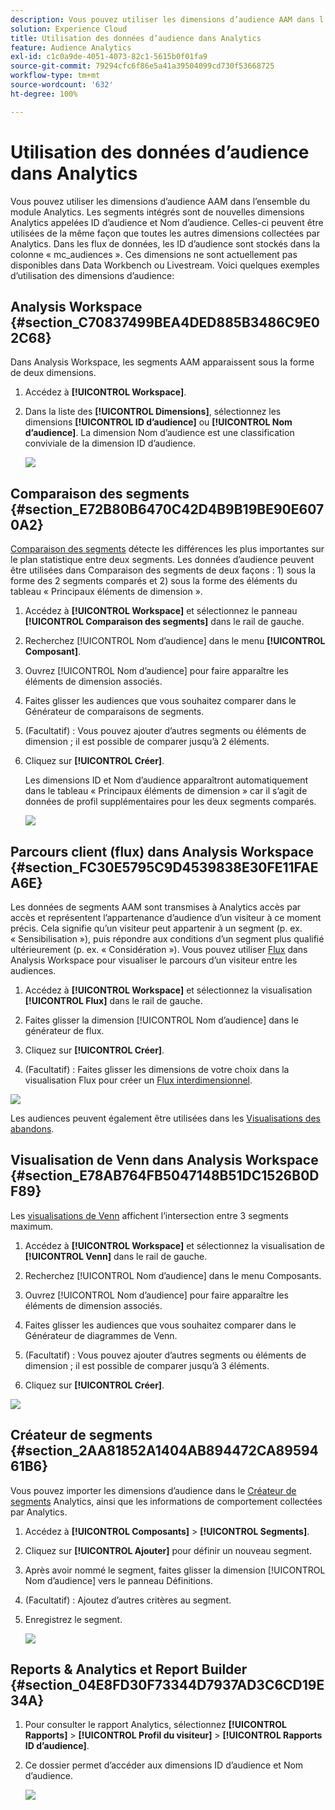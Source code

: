 ```yaml
---
description: Vous pouvez utiliser les dimensions d’audience AAM dans l’ensemble du module Analytics. Les segments intégrés sont de nouvelles dimensions Analytics appelées ID d’audience et Nom d’audience. Celles-ci peuvent être utilisées de la même façon que toutes les autres dimensions collectées par Analytics. Dans les flux de données, les ID d’audience sont stockés dans la colonne « mc_audiences ». Ces dimensions ne sont actuellement pas disponibles dans Data Workbench ou Livestream. Voici quelques exemples d’utilisation des dimensions d’audience
solution: Experience Cloud
title: Utilisation des données d’audience dans Analytics
feature: Audience Analytics
exl-id: c1c0a9de-4051-4073-82c1-5615b0f01fa9
source-git-commit: 79294cfc6f86e5a41a39504099cd730f53668725
workflow-type: tm+mt
source-wordcount: '632'
ht-degree: 100%

---
```


# Utilisation des données d’audience dans Analytics

Vous pouvez utiliser les dimensions d’audience AAM dans l’ensemble du module Analytics. Les segments intégrés sont de nouvelles dimensions Analytics appelées ID d’audience et Nom d’audience. Celles-ci peuvent être utilisées de la même façon que toutes les autres dimensions collectées par Analytics. Dans les flux de données, les ID d’audience sont stockés dans la colonne « mc_audiences ». Ces dimensions ne sont actuellement pas disponibles dans Data Workbench ou Livestream. Voici quelques exemples d’utilisation des dimensions d’audience:

## Analysis Workspace {#section_C70837499BEA4DED885B3486C9E02C68}

Dans Analysis Workspace, les segments AAM apparaissent sous la forme de deux dimensions.

1. Accédez à **[!UICONTROL Workspace]**.
1. Dans la liste des **[!UICONTROL Dimensions]**, sélectionnez les dimensions **[!UICONTROL ID d’audience]** ou **[!UICONTROL Nom d’audience]**. La dimension Nom d’audience est une classification conviviale de la dimension ID d’audience.

   ![](assets/aw-mcaudiences.png)

## Comparaison des segments  {#section_E72B80B6470C42D4B9B19BE90E6070A2}

[Comparaison des segments](https://experienceleague.adobe.com/docs/analytics/analyze/analysis-workspace/panels/segment-comparison/segment-comparison.html?lang=fr) détecte les différences les plus importantes sur le plan statistique entre deux segments. Les données d’audience peuvent être utilisées dans Comparaison des segments de deux façons : 1) sous la forme des 2 segments comparés et 2) sous la forme des éléments du tableau « Principaux éléments de dimension ».

1. Accédez à **[!UICONTROL Workspace]** et sélectionnez le panneau **[!UICONTROL Comparaison des segments]** dans le rail de gauche.

1. Recherchez [!UICONTROL Nom d’audience] dans le menu **[!UICONTROL Composant]**.

1. Ouvrez [!UICONTROL Nom d’audience] pour faire apparaître les éléments de dimension associés.
1. Faites glisser les audiences que vous souhaitez comparer dans le Générateur de comparaisons de segments.
1. (Facultatif) : Vous pouvez ajouter d’autres segments ou éléments de dimension ; il est possible de comparer jusqu’à 2 éléments.
1. Cliquez sur **[!UICONTROL Créer]**.

   Les dimensions ID et Nom d’audience apparaîtront automatiquement dans le tableau « Principaux éléments de dimension » car il s’agit de données de profil supplémentaires pour les deux segments comparés.

   ![](assets/aud-segcompare.png)

## Parcours client (flux) dans Analysis Workspace {#section_FC30E5795C9D4539838E30FE11FAEA6E}

Les données de segments AAM sont transmises à Analytics accès par accès et représentent l’appartenance d’audience d’un visiteur à ce moment précis. Cela signifie qu’un visiteur peut appartenir à un segment (p. ex. « Sensibilisation »), puis répondre aux conditions d’un segment plus qualifié ultérieurement (p. ex. « Considération »). Vous pouvez utiliser [Flux](https://experienceleague.adobe.com/docs/analytics/analyze/analysis-workspace/visualizations/fallout/fallout-flow.html?lang=fr) dans Analysis Workspace pour visualiser le parcours d’un visiteur entre les audiences.

1. Accédez à **[!UICONTROL Workspace]** et sélectionnez la visualisation **[!UICONTROL Flux]** dans le rail de gauche.

1. Faites glisser la dimension [!UICONTROL Nom d’audience] dans le générateur de flux.
1. Cliquez sur **[!UICONTROL Créer]**.
1. (Facultatif) : Faites glisser les dimensions de votre choix dans la visualisation Flux pour créer un [Flux interdimensionnel](https://experienceleague.adobe.com/docs/analytics/analyze/analysis-workspace/visualizations/flow/multi-dimensional-flow.html?lang=fr).

![](assets/flow-aamaudiences.png)

Les audiences peuvent également être utilisées dans les [Visualisations des abandons](https://experienceleague.adobe.com/docs/analytics/analyze/analysis-workspace/visualizations/fallout/fallout-flow.html).

## Visualisation de Venn dans Analysis Workspace  {#section_E78AB764FB5047148B51DC1526B0DF89}

Les [visualisations de Venn](https://experienceleague.adobe.com/docs/analytics/analyze/analysis-workspace/visualizations/venn.html?lang=fr) affichent l’intersection entre 3 segments maximum.

1. Accédez à **[!UICONTROL Workspace]** et sélectionnez la visualisation de **[!UICONTROL Venn]** dans le rail de gauche.

1. Recherchez [!UICONTROL Nom d’audience] dans le menu Composants.
1. Ouvrez [!UICONTROL Nom d’audience] pour faire apparaître les éléments de dimension associés.
1. Faites glisser les audiences que vous souhaitez comparer dans le Générateur de diagrammes de Venn.
1. (Facultatif) : Vous pouvez ajouter d’autres segments ou éléments de dimension ; il est possible de comparer jusqu’à 3 éléments.
1. Cliquez sur **[!UICONTROL Créer]**.

![](assets/venn-viz.png)

## Créateur de segments {#section_2AA81852A1404AB894472CA8959461B6}

Vous pouvez importer les dimensions d’audience dans le [Créateur de segments](/help/components/segmentation/segmentation-workflow/seg-build.md) Analytics, ainsi que les informations de comportement collectées par Analytics.

1. Accédez à **[!UICONTROL Composants]** > **[!UICONTROL Segments]**.
1. Cliquez sur **[!UICONTROL Ajouter]** pour définir un nouveau segment.
1. Après avoir nommé le segment, faites glisser la dimension [!UICONTROL Nom d’audience] vers le panneau Définitions.
1. (Facultatif) : Ajoutez d’autres critères au segment.
1. Enregistrez le segment.

   ![](assets/aud-segbuilder.png)

## Reports &amp; Analytics et Report Builder  {#section_04E8FD30F73344D7937AD3C6CD19E34A}

1. Pour consulter le rapport Analytics, sélectionnez **[!UICONTROL Rapports]** > **[!UICONTROL Profil du visiteur]** > **[!UICONTROL Rapports ID d’audience]**.
1. Ce dossier permet d’accéder aux dimensions ID d’audience et Nom d’audience.

   ![](assets/mc-audiences.png)
